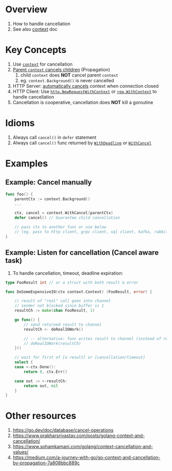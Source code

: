 # Overview
1. How to handle cancellation
1. See also [context](./context.md) doc


# Key Concepts
1. Use [`context`](./context.md) for cancellation
1. [Parent `context` cancels children](https://cs.opensource.google/go/go/+/refs/tags/go1.18.3:src/context/context.go;l=16) (Propagation)
    1. child `context` does **NOT** cancel parent `context`
    1. eg. `context.Background()` is never cancelled
1. HTTP Server: [automatically cancels](https://pkg.go.dev/net/http#Request.Context) context when connection closed
1. HTTP Client: Use [`http.NewRequestWithContext`](https://pkg.go.dev/net/http#NewRequestWithContext) or [`req.WithContext`](https://pkg.go.dev/net/http#Request.WithContext) to handle cancellation
1. Cancellation is cooperative, cancellation does **NOT** kill a goroutine


# Idioms
1. Always call `cancel()` in `defer` statement
1. Always call `cancel()` func returned by [`WithDeadline`](https://pkg.go.dev/context#WithDeadline) or [`WithCancel`](https://pkg.go.dev/context#WithCancel)


# Examples

## Example: Cancel manually
```go
func foo() {
    parentCtx := context.Background()
    ...

    ctx, cancel = context.WithCancel(parentCtx)
    defer cancel() // Guarantee child cancellation

    // pass ctx to another func or use below
    // (eg. pass to http client, grpc client, sql client, kafka, rabbitmq client, ...)
}
```

## Example: Listen for cancellation (Cancel aware task)
1. To handle cancellation, timeout, deadline expiration:
```go
type FooResult int // or a struct with both result & error

func DoSomeExpensiveIO(ctx context.Context) (FooResult, error) {

	// result of "real" call goes into channel
	// sender not blocked since buffer is 1
	resultCh := make(chan FooResult, 1)

	go func() {
		// send returned result to channel
		resultCh <- doRealIOWork()

		// -- alternative: func writes result to channel (instead of returning)
		// doRealIOWork(resultCh)
	}()

	// wait for first of [a result] or [cancellation/timeout]
	select {
	case <-ctx.Done():
		return 0, ctx.Err()

	case out := <-resultCh:
		return out, nil
	}
}
```


# Other resources
1. https://go.dev/doc/database/cancel-operations
1. https://www.prakharsrivastav.com/posts/golang-context-and-cancellation/
1. https://www.sohamkamani.com/golang/context-cancellation-and-values/
1. https://medium.com/a-journey-with-go/go-context-and-cancellation-by-propagation-7a808bbc889c
